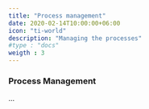 ```yaml
---
title: "Process management"
date: 2020-02-14T10:00:00+06:00
icon: "ti-world"
description: "Managing the processes"
#type : "docs"
weigth : 3
---
```


### Process Management

...